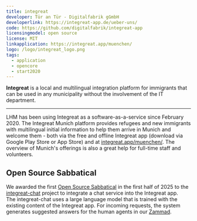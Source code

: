 ```yaml
---
title: integreat
developer: Tür an Tür - Digitalfabrik gGmbH
developerlink: https://integreat-app.de/ueber-uns/
code: https://github.com/digitalfabrik/integreat-app
licensingmodel: open source
license: MIT
linkapplication: https://integreat.app/muenchen/
logo: /logo/integreat_logo.png
tags:
  - application
  - opencore
  - start2020
---
```


**Integreat** is a local and multilingual integration platform for immigrants that can be used in any municipality without the involvement of the IT department.

---

LHM has been using Integreat as a software-as-a-service since February 2020.
The Integreat Munich platform provides refugees and new immigrants with multilingual initial information to help them arrive in Munich and welcome them - both via the free and offline Integreat app (download via Google Play Store or App Store) and at [integreat.app/muenchen/](https://integreat.app/muenchen/).
The overview of Munich's offerings is also a great help for full-time staff and volunteers.

## Open Source Sabbatical

We awarded the first [Open Source Sabbatical](../sabbatical) in the first half of 2025 to the [integreat-chat](https://github.com/digitalfabrik/integreat-chat) project to integrate a chat service into the Integreat app.  
The integreat-chat uses a large language model that is trained with the existing content of the Integreat app.
For incoming requests, the system generates suggested answers for the human agents in our [Zammad](zammad).
